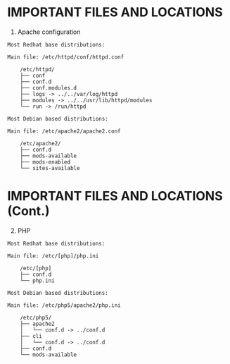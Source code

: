 # IMPORTANT FILES AND LOCATIONS

  1. Apache configuration

    Most Redhat base distributions:

    Main file: /etc/httpd/conf/httpd.conf

        /etc/httpd/
        ├── conf
        ├── conf.d
        ├── conf.modules.d
        ├── logs -> ../../var/log/httpd
        ├── modules -> ../../usr/lib/httpd/modules
        └── run -> /run/httpd

    Most Debian based distributions:

    Main file: /etc/apache2/apache2.conf

        /etc/apache2/
        ├── conf.d
        ├── mods-available
        ├── mods-enabled
        └── sites-available

# IMPORTANT FILES AND LOCATIONS (Cont.)

  2. PHP

    Most Redhat base distributions:

    Main file: /etc/[php]/php.ini

        /etc/[php]
        ├── conf.d
        └── php.ini

    Most Debian based distributions:

    Main file: /etc/php5/apache2/php.ini

        /etc/php5/
        ├── apache2
        │   └── conf.d -> ../conf.d
        ├── cli
        │   └── conf.d -> ../conf.d
        ├── conf.d
        └── mods-available
